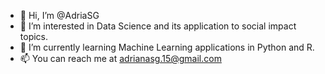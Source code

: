 - 👋 Hi, I’m @AdriaSG
- 👀 I’m interested in Data Science and its application to social impact topics. 
- 🌱 I’m currently learning Machine Learning applications in Python and R. 
- 📫 You can reach me at adrianasg.15@gmail.com

<!---
AdriaSG/AdriaSG is a ✨ special ✨ repository because its `README.md` (this file) appears on your GitHub profile.
You can click the Preview link to take a look at your changes.
--->
